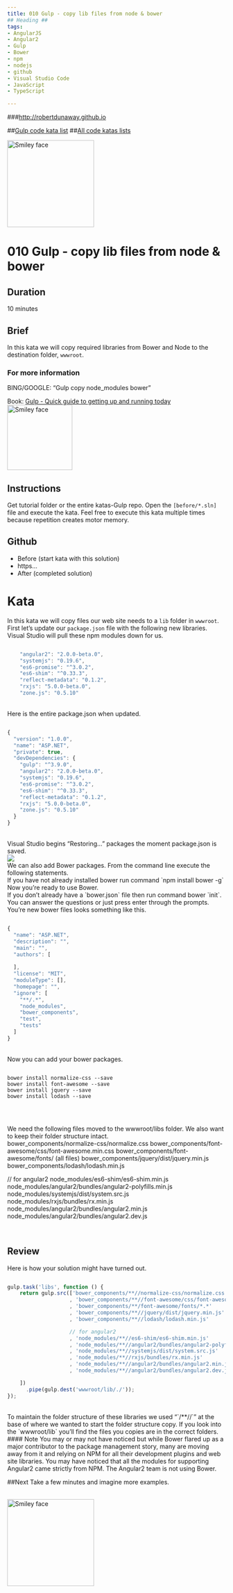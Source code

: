 ```yaml
---
title: 010 Gulp - copy lib files from node & bower
## Heading ##
tags: 
- AngularJS
- Angular2
- Gulp
- Bower
- npm
- nodejs
- github
- Visual Studio Code
- JavaScript
- TypeScript

---
```


###http://robertdunaway.github.io

##[Gulp code kata list](http://mycodekatas.github.io/gulp.html)
##[All code katas lists](http://mycodekatas.github.io/)

 <img src="https://raw.githubusercontent.com/robertdunaway/katas-gulp/master/katas-Gulp-logo.png" alt="Smiley face" height="200" width="200"> 

# 010 Gulp - copy lib files from node & bower

## Duration
10 minutes

## Brief
In this kata we will copy required libraries from Bower and Node to the destination folder, `wwwroot`.

### For more information 
BING/GOOGLE: “Gulp copy node_modules bower”

Book: 
[Gulp - Quick guide to getting up and running today](http://www.amazon.com/Gulp-Quick-guide-getting-running-ebook/dp/B010NXMFF6/)
<br>
<img src="https://raw.githubusercontent.com/robertdunaway/gulp-book/master/bookcoverimage.PNG" alt="Smiley face" height="150" width="150">



## Instructions
Get tutorial folder or the entire katas-Gulp repo.
Open the `[before/*.sln]` file and execute the kata.
Feel free to execute this kata multiple times because repetition creates motor memory.

## Github
 - Before (start kata with this solution)
  - https...
 - After (completed solution)

# Kata
In this kata we will copy files our web site needs to a `lib` folder in `wwwroot`.
<br>
First let’s update our `package.json` file with the following new libraries.  Visual Studio will pull these npm modules down for us.
<br>
```typescript

    "angular2": "2.0.0-beta.0",
    "systemjs": "0.19.6",
    "es6-promise": "^3.0.2",
    "es6-shim": "^0.33.3",
    "reflect-metadata": "0.1.2",
    "rxjs": "5.0.0-beta.0",
    "zone.js": "0.5.10"


```
<br>
Here is the entire package.json when updated.
<br>

```typescript

{
  "version": "1.0.0",
  "name": "ASP.NET",
  "private": true,
  "devDependencies": {
    "gulp": "^3.9.0",
    "angular2": "2.0.0-beta.0",
    "systemjs": "0.19.6",
    "es6-promise": "^3.0.2",
    "es6-shim": "^0.33.3",
    "reflect-metadata": "0.1.2",
    "rxjs": "5.0.0-beta.0",
    "zone.js": "0.5.10"
  }
}


```
<br>
Visual Studio begins “Restoring…” packages the moment package.json is saved.
<br>

<img src="https://raw.githubusercontent.com/robertdunaway/katas-gulp/master/010%20Gulp%20-%20copy%20lib%20files%20from%20node%20%26%20bower/1.png"> 
<br>
We can also add Bower packages.  From the command line execute the following statements.
<br>
If you have not already installed bower run command `npm install bower -g`
<br>
Now you’re ready to use Bower.	
<br>
If you don’t already have a `bower.json` file then run command bower `init`.  You can answer the questions or just press enter through the prompts.
<br>
You’re new bower files looks something like this.
<br>

```javascript

{
  "name": "ASP.NET",
  "description": "",
  "main": "",
  "authors": [
    
  ],
  "license": "MIT",
  "moduleType": [],
  "homepage": "",
  "ignore": [
    "**/.*",
    "node_modules",
    "bower_components",
    "test",
    "tests"
  ]
}


```
<br>
Now you can add your bower packages.
<br>

```

bower install normalize-css --save 
bower install font-awesome --save
bower install jquery --save
bower install lodash --save


```
<br>

We need the following files moved to the wwwroot/libs folder.  We also want to keep their folder structure intact.
<br>
bower_components/normalize-css/normalize.css
bower_components/font-awesome/css/font-awesome.min.css
bower_components/font-awesome/fonts/  (all files)
bower_components/jquery/dist/jquery.min.js
bower_components/lodash/lodash.min.js

// for angular2
node_modules/es6-shim/es6-shim.min.js
node_modules/angular2/bundles/angular2-polyfills.min.js
node_modules/systemjs/dist/system.src.js
node_modules/rxjs/bundles/rx.min.js
node_modules/angular2/bundles/angular2.min.js
node_modules/angular2/bundles/angular2.dev.js

<br>

## Review
Here is how your solution might have turned out.
<br>

```javascript

gulp.task('libs', function () {
    return gulp.src(['bower_components/**//normalize-css/normalize.css'
                    , 'bower_components/**//font-awesome/css/font-awesome.min.css'
                    , 'bower_components/**/font-awesome/fonts/*.*'
                    , 'bower_components/**//jquery/dist/jquery.min.js'
                    , 'bower_components/**//lodash/lodash.min.js'

                    // for angular2
                    , 'node_modules/**//es6-shim/es6-shim.min.js'
                    , 'node_modules/**//angular2/bundles/angular2-polyfills.min.js'
                    , 'node_modules/**//systemjs/dist/system.src.js'
                    , 'node_modules/**//rxjs/bundles/rx.min.js'
                    , 'node_modules/**//angular2/bundles/angular2.min.js'
                    , 'node_modules/**//angular2/bundles/angular2.dev.js'

    ])
      .pipe(gulp.dest('wwwroot/lib/./'));
});


```
<br>
To maintain the folder structure of these libraries we used “`/**//`” at the base of where we wanted to start the folder structure copy.   If you look into the `wwwroot/lib` you’ll find the files you copies are in the correct folders.
<br>
#### Note
You may or may not have noticed but while Bower flared up as a major contributor to the package management story, many are moving away from it and relying on NPM for all their development plugins and web site libraries.  You may have noticed that all the modules for supporting Angular2 came strictly from NPM.  The Angular2 team is not using Bower.


##Next
Take a few minutes and imagine more examples. 

<br>

 <img src="https://raw.githubusercontent.com/robertdunaway/katas-gulp/master/katas-Gulp-logo.png" alt="Smiley face" height="200" width="200"> 